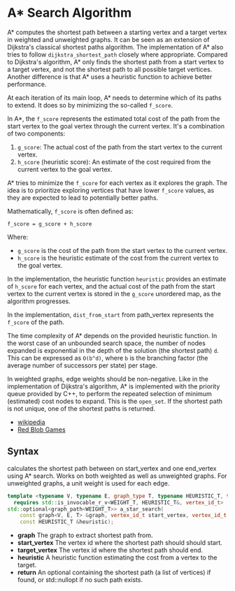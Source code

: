 # A* Search Algorithm

A\* computes the shortest path between a starting vertex and a target vertex in weighted and unweighted graphs.
It can be seen as an extension of Dijkstra's classical shortest paths algorithm. The implementation of A\* also tries to
follow `dijkstra_shortest_path` closely where appropriate. Compared to Dijkstra's algorithm, A\* only finds the shortest
path from a start vertex to a target vertex, and not the shortest path to all possible target vertices. Another
difference is that A\* uses a heuristic function to achieve better performance.

At each iteration of its main loop, A\* needs to determine which of its paths to extend. It does so by minimizing the
so-called `f_score`.

In A\*, the `f_score` represents the estimated total cost of the path from the start vertex to the goal vertex through
the current vertex. It's a combination of two components:

1. `g_score`: The actual cost of the path from the start vertex to the current vertex.
2. `h_score` (heuristic score): An estimate of the cost required from the current vertex to the goal vertex.

A\* tries to minimize the `f_score` for each vertex as it explores the graph. The idea is to prioritize exploring
vertices that have lower `f_score` values, as they are expected to lead to potentially better paths.

Mathematically, `f_score` is often defined as:

```
f_score = g_score + h_score
```

Where:

- `g_score` is the cost of the path from the start vertex to the current vertex.
- `h_score` is the heuristic estimate of the cost from the current vertex to the goal vertex.

In the implementation, the heuristic function `heuristic` provides an estimate of `h_score` for each vertex, and the
actual cost of the path from the start vertex to the current vertex is stored in the `g_score` unordered map, as the
algorithm progresses.

In the implementation, `dist_from_start` from path_vertex represents the `f_score` of the path.

The time complexity of A\* depends on the provided heuristic function. In the worst case of an unbounded search space,
the number of nodes expanded is exponential in the depth of the solution (the shortest path) `d`. This can be expressed
as `O(b^d)`, where `b` is the branching factor (the average number of successors per state) per stage.

In weighted graphs, edge weights should be non-negative. Like in the implementation of Dijkstra's algorithm, A\* is
implemented with the priority queue provided by C++, to perform the repeated selection of minimum (estimated) cost nodes
to expand. This is the `open_set`. If the shortest path is not unique, one of the shortest paths is returned.

* [wikipedia](https://en.wikipedia.org/wiki/A*_search_algorithm)
* [Red Blob Games](https://www.redblobgames.com/pathfinding/a-star/introduction.html)

## Syntax

calculates the shortest path between on start_vertex and one end_vertex using A\* search.
Works on both weighted as well as unweighted graphs. For unweighted graphs, a unit weight is used for each edge.

```cpp
template <typename V, typename E, graph_type T, typename HEURISTIC_T, typename WEIGHT_T = decltype(get_weight(std::declval<E>()))>
  requires std::is_invocable_r_v<WEIGHT_T, HEURISTIC_T&, vertex_id_t>
std::optional<graph_path<WEIGHT_T>> a_star_search(
    const graph<V, E, T> &graph, vertex_id_t start_vertex, vertex_id_t target_vertex,
    const HEURISTIC_T &heuristic);
```

- **graph** The graph to extract shortest path from.
- **start_vertex** The vertex id where the shortest path should should start.
- **target_vertex** The vertex id where the shortest path should end.
- **heuristic** A heuristic function estimating the cost from a vertex to the target.
- **return**  An optional containing the shortest path (a list of vertices) if found, or std::nullopt if no such path
  exists.